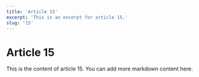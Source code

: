```yaml
---
title: 'Article 15'
excerpt: 'This is an excerpt for article 15.'
slug: '15'
---
```


# Article 15

This is the content of article 15. You can add more markdown content here.
